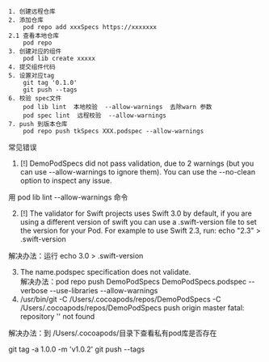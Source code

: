 




```
1. 创建远程仓库  
2. 添加仓库  
    pod repo add xxxSpecs https://xxxxxxx   
2.1 查看本地仓库  
    pod repo 
3. 创建对应的组件 
    pod lib create xxxxx 
4. 提交组件代码 
5. 设置对应tag  
    git tag '0.1.0' 
    git push --tags 
6. 校验 spec文件 
    pod lib lint  本地校验  --allow-warnings  去除warn 参数
    pod spec lint  远程校验  --allow-warnings
7. push 到版本仓库 
    pod repo push tkSpecs XXX.podspec --allow-warnings
```

常见错误 
1.    [!] DemoPodSpecs did not pass validation, due to 2 warnings (but you can use --allow-warnings to ignore them).
You can use the --no-clean option to inspect any issue.


用 pod lib lint --allow-warnings 命令  

2. [!] The validator for Swift projects uses Swift 3.0 by default, if you are using a different version of swift you can use a .swift-version file to set the version for your Pod. For example to use Swift 2.3, run: echo "2.3" > .swift-version

解决办法：运行 echo 3.0 > .swift-version

3. The name.podspec specification does not validate.  
解决办法：pod repo push DemoPodSpecs DemoPodSpecs.podspec --verbose --use-libraries --allow-warnings
4.   /usr/bin/git -C /Users/.cocoapods/repos/DemoPodSpecs -C
/Users/.cocoapods/repos/DemoPodSpecs push origin master
fatal: repository '' not found

解决办法：到 /Users/.cocoapods/目录下查看私有pod库是否存在

 git tag -a 1.0.0 -m 'v1.0.2'
 git push --tags






